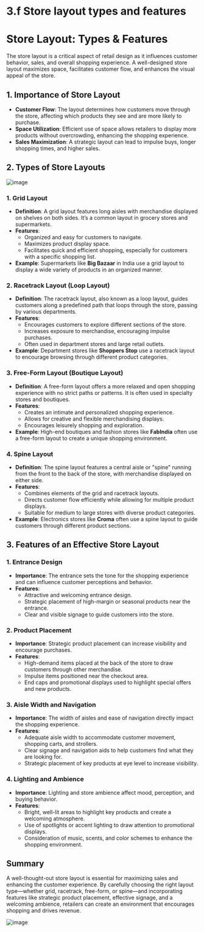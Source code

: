 # 3.f Store layout types and features

# Store Layout: Types & Features

The store layout is a critical aspect of retail design as it influences customer behavior, sales, and overall shopping experience. A well-designed store layout maximizes space, facilitates customer flow, and enhances the visual appeal of the store.

## 1. Importance of Store Layout
- **Customer Flow**: The layout determines how customers move through the store, affecting which products they see and are more likely to purchase.
- **Space Utilization**: Efficient use of space allows retailers to display more products without overcrowding, enhancing the shopping experience.
- **Sales Maximization**: A strategic layout can lead to impulse buys, longer shopping times, and higher sales.

## 2. Types of Store Layouts
![image](https://github.com/user-attachments/assets/26991ddf-f2d0-4ea9-9d99-c6a81c148e9a)

### 1. Grid Layout
- **Definition**: A grid layout features long aisles with merchandise displayed on shelves on both sides. It’s a common layout in grocery stores and supermarkets.
- **Features**:
  - Organized and easy for customers to navigate.
  - Maximizes product display space.
  - Facilitates quick and efficient shopping, especially for customers with a specific shopping list.
- **Example**: Supermarkets like **Big Bazaar** in India use a grid layout to display a wide variety of products in an organized manner.

### 2. Racetrack Layout (Loop Layout)
- **Definition**: The racetrack layout, also known as a loop layout, guides customers along a predefined path that loops through the store, passing by various departments.
- **Features**:
  - Encourages customers to explore different sections of the store.
  - Increases exposure to merchandise, encouraging impulse purchases.
  - Often used in department stores and large retail outlets.
- **Example**: Department stores like **Shoppers Stop** use a racetrack layout to encourage browsing through different product categories.

### 3. Free-Form Layout (Boutique Layout)
- **Definition**: A free-form layout offers a more relaxed and open shopping experience with no strict paths or patterns. It is often used in specialty stores and boutiques.
- **Features**:
  - Creates an intimate and personalized shopping experience.
  - Allows for creative and flexible merchandising displays.
  - Encourages leisurely shopping and exploration.
- **Example**: High-end boutiques and fashion stores like **FabIndia** often use a free-form layout to create a unique shopping environment.

### 4. Spine Layout
- **Definition**: The spine layout features a central aisle or "spine" running from the front to the back of the store, with merchandise displayed on either side.
- **Features**:
  - Combines elements of the grid and racetrack layouts.
  - Directs customer flow efficiently while allowing for multiple product displays.
  - Suitable for medium to large stores with diverse product categories.
- **Example**: Electronics stores like **Croma** often use a spine layout to guide customers through different product sections.

## 3. Features of an Effective Store Layout

### 1. Entrance Design
- **Importance**: The entrance sets the tone for the shopping experience and can influence customer perceptions and behavior.
- **Features**:
  - Attractive and welcoming entrance design.
  - Strategic placement of high-margin or seasonal products near the entrance.
  - Clear and visible signage to guide customers into the store.

### 2. Product Placement
- **Importance**: Strategic product placement can increase visibility and encourage purchases.
- **Features**:
  - High-demand items placed at the back of the store to draw customers through other merchandise.
  - Impulse items positioned near the checkout area.
  - End caps and promotional displays used to highlight special offers and new products.

### 3. Aisle Width and Navigation
- **Importance**: The width of aisles and ease of navigation directly impact the shopping experience.
- **Features**:
  - Adequate aisle width to accommodate customer movement, shopping carts, and strollers.
  - Clear signage and navigation aids to help customers find what they are looking for.
  - Strategic placement of key products at eye level to increase visibility.

### 4. Lighting and Ambience
- **Importance**: Lighting and store ambience affect mood, perception, and buying behavior.
- **Features**:
  - Bright, well-lit areas to highlight key products and create a welcoming atmosphere.
  - Use of spotlights or accent lighting to draw attention to promotional displays.
  - Consideration of music, scents, and color schemes to enhance the shopping environment.

## Summary
A well-thought-out store layout is essential for maximizing sales and enhancing the customer experience. By carefully choosing the right layout type—whether grid, racetrack, free-form, or spine—and incorporating features like strategic product placement, effective signage, and a welcoming ambience, retailers can create an environment that encourages shopping and drives revenue.


![image](https://github.com/user-attachments/assets/73fa0051-4c6f-4031-8e67-1bd3d7a008e5)
